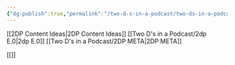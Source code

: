 ```yaml
---
{"dg-publish":true,"permalink":"/two-d-s-in-a-podcast/two-ds-in-a-podcast/","noteIcon":""}
---
```



[[2DP Content Ideas\|2DP Content Ideas]]
[[Two D's in a Podcast/2dp E.0\|2dp E.0]]
[[Two D's in a Podcast/2DP META\|2DP META]]



[[]]